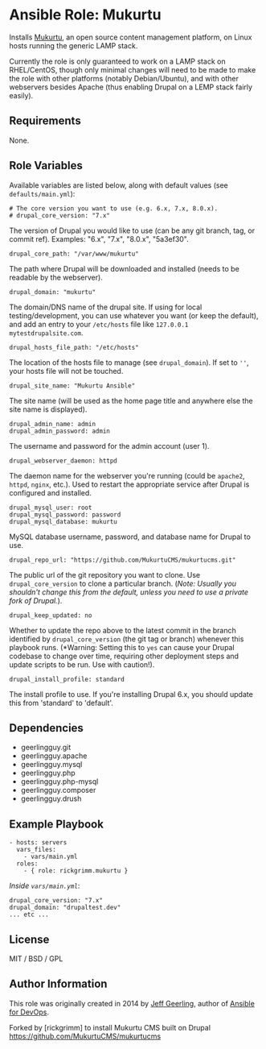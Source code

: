 # Ansible Role: Mukurtu

Installs [Mukurtu](https://github.com/MukurtuCMS/mukurtucms), an open source content management platform, on Linux hosts running the generic LAMP stack.

Currently the role is only guaranteed to work on a LAMP stack on RHEL/CentOS, though only minimal changes will need to be made to make the role with other platforms (notably Debian/Ubuntu), and with other webservers besides Apache (thus enabling Drupal on a LEMP stack fairly easily).

## Requirements

None.

## Role Variables

Available variables are listed below, along with default values (see `defaults/main.yml`):

    # The core version you want to use (e.g. 6.x, 7.x, 8.0.x).
    # drupal_core_version: "7.x"

The version of Drupal you would like to use (can be any git branch, tag, or commit ref). Examples: "6.x", "7.x", "8.0.x", "5a3ef30".

    drupal_core_path: "/var/www/mukurtu"

The path where Drupal will be downloaded and installed (needs to be readable by the webserver).

    drupal_domain: "mukurtu"

The domain/DNS name of the drupal site. If using for local testing/development, you can use whatever you want (or keep the default), and add an entry to your `/etc/hosts` file like `127.0.0.1 mytestdrupalsite.com`.

    drupal_hosts_file_path: "/etc/hosts"

The location of the hosts file to manage (see `drupal_domain`). If set to `''`, your hosts file will not be touched.

    drupal_site_name: "Mukurtu Ansible"

The site name (will be used as the home page title and anywhere else the site name is displayed).

    drupal_admin_name: admin
    drupal_admin_password: admin

The username and password for the admin account (user 1).

    drupal_webserver_daemon: httpd

The daemon name for the webserver you're running (could be `apache2`, `httpd`, `nginx`, etc.). Used to restart the appropriate service after Drupal is configured and installed.

    drupal_mysql_user: root
    drupal_mysql_password: password
    drupal_mysql_database: mukurtu

MySQL database username, password, and database name for Drupal to use.

    drupal_repo_url: "https://github.com/MukurtuCMS/mukurtucms.git"

The public url of the git repository you want to clone. Use `drupal_core_version` to clone a particular branch. (*Note: Usually you shouldn't change this from the default, unless you need to use a private fork of Drupal.*).

    drupal_keep_updated: no

Whether to update the repo above to the latest commit in the branch identified by `drupal_core_version` (the git tag or branch) whenever this playbook runs. (*Warning: Setting this to `yes` can cause your Drupal codebase to change over time, requiring other deployment steps and update scripts to be run. Use with caution!).

    drupal_install_profile: standard

The install profile to use. If you're installing Drupal 6.x, you should update this from 'standard' to 'default'.

## Dependencies

  - geerlingguy.git
  - geerlingguy.apache
  - geerlingguy.mysql
  - geerlingguy.php
  - geerlingguy.php-mysql
  - geerlingguy.composer
  - geerlingguy.drush

## Example Playbook

    - hosts: servers
      vars_files:
        - vars/main.yml
      roles:
        - { role: rickgrimm.mukurtu }

*Inside `vars/main.yml`*:

    drupal_core_version: "7.x"
    drupal_domain: "drupaltest.dev"
    ... etc ...

## License

MIT / BSD / GPL

## Author Information

This role was originally created in 2014 by [Jeff Geerling](http://www.jeffgeerling.com/), author of [Ansible for DevOps](https://www.ansiblefordevops.com/).

Forked by [rickgrimm] to install Mukurtu CMS built on Drupal https://github.com/MukurtuCMS/mukurtucms
